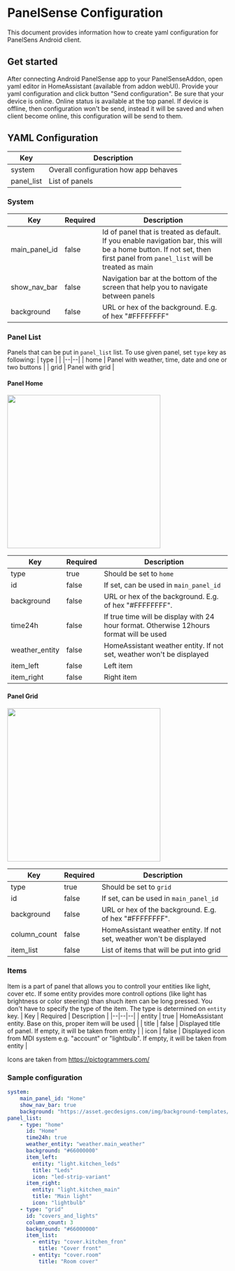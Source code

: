 # PanelSense Configuration



This document provides information how to create yaml configuration for PanelSens Android client.



## Get started

After connecting Android PanelSense app to your PanelSenseAddon, open yaml editor in HomeAssistant (available from addon webUI). Provide your yaml configuration and click button "Send configuration". Be sure that your device is online. Online status is available at the top panel. If device is offline, then configuration won't be send, instead it will be saved and when client become online, this configuration will be send to them.

## YAML Configuration
| Key | Description |
|--|--|
| system | Overall configuration how app behaves |
| panel_list | List of panels |

### System
| Key | Required | Description |
|--|--|--|
| main_panel_id | false | Id of panel that is treated as default. If you enable navigation bar, this will be a home button. If not set, then first panel from `panel_list` will be treated as main
| show_nav_bar | false | Navigation bar at the bottom of the screen that help you to navigate between panels |
| background | false | URL or hex of the background. E.g. of hex "#FFFFFFFF" |

### Panel List
Panels that can be put in `panel_list` list. To use given panel, set `type` key as following:
| type |  |
|--|--|
| home | Panel with weather, time, date and one or two buttons |
| grid | Panel with grid |

#### Panel Home
<img  src="https://github.com/dawidpodolak/addon-panelsense/blob/feature/documentation/screenshots/screenshot_panel_home.png?raw=true"  width="350"  />

| Key | Required | Description |
|--|--|--|
| type | true | Should be set to `home` |
| id | false | If set, can be used in `main_panel_id` |
| background | false | URL or hex of the background. E.g. of hex "#FFFFFFFF". |
| time24h | false | If true time will be display with 24 hour format. Otherwise 12hours format will be used |
| weather_entity | false | HomeAssistant weather entity. If not set, weather won't be displayed |
| item_left | false | Left item |
| item_right | false | Right item |

#### Panel Grid
<img  src="https://github.com/dawidpodolak/addon-panelsense/blob/feature/documentation/screenshots/screenshot_panel_grid.png?raw=true"  width="350" />

| Key | Required | Description |
|--|--|--|
| type | true | Should be set to `grid` |
| id | false | If set, can be used in `main_panel_id` |
| background | false | URL or hex of the background. E.g. of hex "#FFFFFFFF". |
| column_count | false | HomeAssistant weather entity. If not set, weather won't be displayed |
| item_list | false | List of items that will be put into grid

### Items
Item is a part of panel that allows you to controll your entities like light, cover etc. If some entity provides more controll options (like light has brightness or color steering) than shuch item can be long pressed. You don't have to specify the type of the item. The type is determined on `entity` key.
| Key | Required | Description |
|--|--|--|
| entity | true | HomeAssistant entity. Base on this, proper item will be used |
| title | false | Displayed title of panel. If empty, it will be taken from entity |
| icon | false | Displayed icon from MDI system e.g. "account" or "lightbulb". If empty, it will be taken from entity |

Icons are taken from https://pictogrammers.com/
### Sample configuration

```yaml
system:
    main_panel_id: "Home"
    show_nav_bar: true
    background: "https://asset.gecdesigns.com/img/background-templates/modern-crystal-abstract-background-template-1612247149783-cover.webp"
panel_list:
    - type: "home"
      id: "Home"
      time24h: true
      weather_entity: "weather.main_weather"
      background: "#66000000"
      item_left:
        entity: "light.kitchen_leds"
        title: "Leds"
        icon: "led-strip-variant"
      item_right:
        entity: "light.kitchen_main"
        title: "Main light"
        icon: "lightbulb"
    - type: "grid"
      id: "covers_and_lights"
      column_count: 3
      background: "#66000000"
      item_list:
        - entity: "cover.kitchen_fron"
          title: "Cover front"
        - entity: "cover.room"
          title: "Room cover"

```
